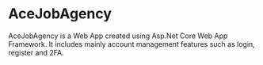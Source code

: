 # AceJobAgency
AceJobAgency is a Web App created using Asp.Net Core Web App Framework. It includes mainly account management features such as login, register and 2FA.
